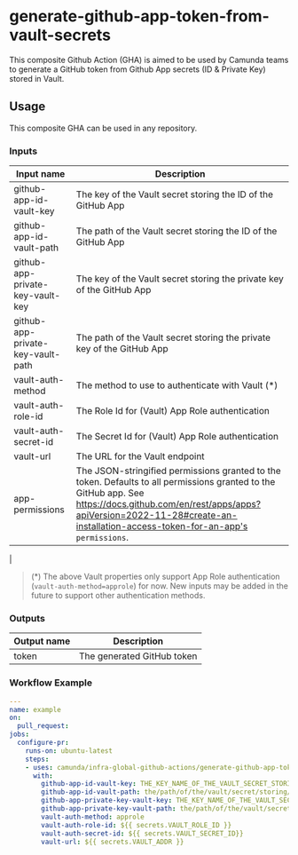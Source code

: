 # generate-github-app-token-from-vault-secrets

This composite Github Action (GHA) is aimed to be used by Camunda teams to generate a GitHub token from Github App secrets (ID & Private Key) stored in Vault.

## Usage

This composite GHA can be used in any repository.

### Inputs
| Input name                          | Description                                                            |
|-------------------------------------|------------------------------------------------------------------------|
| github-app-id-vault-key             | The key of the Vault secret storing the ID of the GitHub App  |
| github-app-id-vault-path            | The path of the Vault secret storing the ID of the GitHub App |
| github-app-private-key-vault-key    | The key of the Vault secret storing the private key of the GitHub App |
| github-app-private-key-vault-path   | The path of the Vault secret storing the private key of the GitHub App |
| vault-auth-method                   | The method to use to authenticate with Vault (*) |
| vault-auth-role-id                  | The Role Id for (Vault) App Role authentication |
| vault-auth-secret-id                | The Secret Id for (Vault) App Role authentication |
| vault-url                           | The URL for the Vault endpoint |
| app-permissions                     |       The JSON-stringified permissions granted to the token. Defaults to all permissions granted to the GitHub app. See https://docs.github.com/en/rest/apps/apps?apiVersion=2022-11-28#create-an-installation-access-token-for-an-app's `permissions`.
 |

> (*) The above Vault properties only support App Role authentication (`vault-auth-method=approle`) for now. New inputs may be added in the future to support other authentication methods.

### Outputs
| Output name      | Description                 |
|------------------|-----------------------------|
| token            | The generated GitHub token  |

### Workflow Example
```yaml
---
name: example
on:
  pull_request:
jobs:
  configure-pr:
    runs-on: ubuntu-latest
    steps:
    - uses: camunda/infra-global-github-actions/generate-github-app-token-from-vault-secrets@main
      with:
        github-app-id-vault-key: THE_KEY_NAME_OF_THE_VAULT_SECRET_STORING_THE_APP_ID
        github-app-id-vault-path: the/path/of/the/vault/secret/storing/the/app/id
        github-app-private-key-vault-key: THE_KEY_NAME_OF_THE_VAULT_SECRET_STORING_THE_APP_PRIVATE_KEY
        github-app-private-key-vault-path: the/path/of/the/vault/secret/storing/the/app/private/key
        vault-auth-method: approle
        vault-auth-role-id: ${{ secrets.VAULT_ROLE_ID }}
        vault-auth-secret-id: ${{ secrets.VAULT_SECRET_ID}}
        vault-url: ${{ secrets.VAULT_ADDR }}
```
